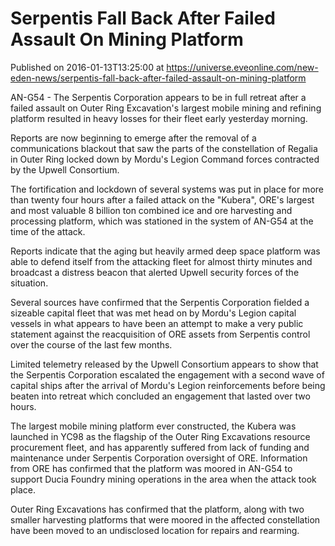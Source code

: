 # Serpentis Fall Back After Failed Assault On Mining Platform
Published on 2016-01-13T13:25:00 at https://universe.eveonline.com/new-eden-news/serpentis-fall-back-after-failed-assault-on-mining-platform

AN-G54 - The Serpentis Corporation appears to be in full retreat after a failed assault on Outer Ring Excavation's largest mobile mining and refining platform resulted in heavy losses for their fleet early yesterday morning.

Reports are now beginning to emerge after the removal of a communications blackout that saw the parts of the constellation of Regalia in Outer Ring locked down by Mordu's Legion Command forces contracted by the Upwell Consortium.

The fortification and lockdown of several systems was put in place for more than twenty four hours after a failed attack on the "Kubera", ORE's largest and most valuable 8 billion ton combined ice and ore harvesting and processing platform, which was stationed in the system of AN-G54 at the time of the attack.

Reports indicate that the aging but heavily armed deep space platform was able to defend itself from the attacking fleet for almost thirty minutes and broadcast a distress beacon that alerted Upwell security forces of the situation.

Several sources have confirmed that the Serpentis Corporation fielded a sizeable capital fleet that was met head on by Mordu's Legion capital vessels in what appears to have been an attempt to make a very public statement against the reacquisition of ORE assets from Serpentis control over the course of the last few months.

Limited telemetry released by the Upwell Consortium appears to show that the Serpentis Corporation escalated the engagement with a second wave of capital ships after the arrival of Mordu's Legion reinforcements before being beaten into retreat which concluded an engagement that lasted over two hours.

The largest mobile mining platform ever constructed, the Kubera was launched in YC98 as the flagship of the Outer Ring Excavations resource procurement fleet, and has apparently suffered from lack of funding and maintenance under Serpentis Corporation oversight of ORE. Information from ORE has confirmed that the platform was moored in AN-G54 to support Ducia Foundry mining operations in the area when the attack took place.

Outer Ring Excavations has confirmed that the platform, along with two smaller harvesting platforms that were moored in the affected constellation have been moved to an undisclosed location for repairs and rearming.
